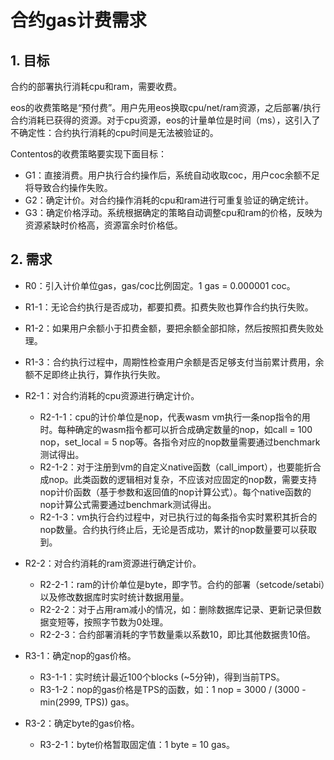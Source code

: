 # 合约gas计费需求

## 1. 目标

合约的部署执行消耗cpu和ram，需要收费。

eos的收费策略是“预付费”。用户先用eos换取cpu/net/ram资源，之后部署/执行合约消耗已获得的资源。对于cpu资源，eos的计量单位是时间（ms），这引入了不确定性：合约执行消耗的cpu时间是无法被验证的。

Contentos的收费策略要实现下面目标：

- G1：直接消费。用户执行合约操作后，系统自动收取coc，用户coc余额不足将导致合约操作失败。
- G2：确定计价。对合约操作消耗的cpu和ram进行可重复验证的确定统计。
- G3：确定价格浮动。系统根据确定的策略自动调整cpu和ram的价格，反映为资源紧缺时价格高，资源富余时价格低。

## 2. 需求

- R0：引入计价单位gas，gas/coc比例固定。1 gas = 0.000001 coc。
- R1-1：无论合约执行是否成功，都要扣费。扣费失败也算作合约执行失败。
- R1-2：如果用户余额小于扣费金额，要把余额全部扣除，然后按照扣费失败处理。
- R1-3：合约执行过程中，周期性检查用户余额是否足够支付当前累计费用，余额不足即终止执行，算作执行失败。
- R2-1：对合约消耗的cpu资源进行确定计价。
  - R2-1-1：cpu的计价单位是nop，代表wasm vm执行一条nop指令的用时。每种确定的wasm指令都可以折合成确定数量的nop，如call = 100 nop，set_local = 5 nop等。各指令对应的nop数量需要通过benchmark测试得出。
  - R2-1-2：对于注册到vm的自定义native函数（call_import），也要能折合成nop。此类函数的逻辑相对复杂，不应该对应固定的nop数，需要支持nop计价函数（基于参数和返回值的nop计算公式）。每个native函数的nop计算公式需要通过benchmark测试得出。
  - R2-1-3：vm执行合约过程中，对已执行过的每条指令实时累积其折合的nop数量。合约执行终止后，无论是否成功，累计的nop数量要可以获取到。
- R2-2：对合约消耗的ram资源进行确定计价。
  - R2-2-1：ram的计价单位是byte，即字节。合约的部署（setcode/setabi）以及修改数据库时实时统计数据用量。
  - R2-2-2：对于占用ram减小的情况，如：删除数据库记录、更新记录但数据变短等，按照字节数为0处理。
  - R2-2-3：合约部署消耗的字节数量乘以系数10，即比其他数据贵10倍。
- R3-1：确定nop的gas价格。
  - R3-1-1：实时统计最近100个blocks (~5分钟)，得到当前TPS。
  - R3-1-2：nop的gas价格是TPS的函数，如：1 nop = 3000 / (3000 - min(2999, TPS)) gas。

- R3-2：确定byte的gas价格。
  - R3-2-1：byte价格暂取固定值：1 byte = 10 gas。



